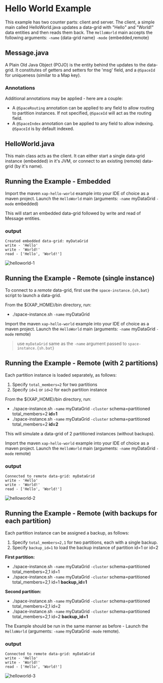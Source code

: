 # Hello World Example

This example has two counter parts: client and server. The client, a simple main called HelloWorld.java updates a data-grid with "Hello" and "World!" data entities and then reads them back. 
The `HelloWorld` main accepts the following arguments: `-name` {data-grid name} `-mode` {embedded,remote}

## Message.java

A Plain Old Java Object (POJO) is the entity behind the updates to the data-grid. 
It constitutes of getters and setters for the 'msg' field, and a `@SpaceId` for uniqueness (similar to a Map key).

### Annotations

Additional annotations may be applied - here are a couple:

- A `@SpaceRouting` annotation can be applied to any field to allow routing to partition instances. If not specified, `@SpaceId` will act as the routing field.
- A `@SpaceIndex` annotation can be applied to any field to allow indexing. `@SpaceId` is by default indexed.

## HelloWorld.java

This main class acts as the client. It can either start a single data-grid instance (embedded) in it's JVM, or connect to an existing (remote) data-grid (by it's name).

## Running the Example - Embedded
Import the maven `xap-hello-world` example into your IDE of choice as a maven project.
Launch the `HelloWorld` main (arguments: `-name` myDataGrid `-mode` embedded)

This will start an embedded data-grid followed by write and read of Message entities.

### output
```
Created embedded data-grid: myDataGrid
write - 'Hello'
write - 'World!'
read - ['Hello', 'World!']
```

![helloworld-1](https://cloud.githubusercontent.com/assets/8696298/16544698/be661c64-4118-11e6-8e5b-d031bb6b40ea.png)

## Running the Example - Remote (single instance)

To connect to a *remote* data-grid, first use the `space-instance.{sh,bat}` script to launch a data-grid.

From the ${XAP_HOME}/bin directory, run:

-  ./space-instance.sh `-name` myDataGrid

Import the maven `xap-hello-world` example into your IDE of choice as a maven project.
Launch the `HelloWorld` main (arguments: `-name` myDataGrid `-mode` remote)
> use `myDataGrid` same as the `-name` argument passed to `space-instance.{sh.bat}`

## Running the Example - Remote (with 2 partitions)

Each partition instance is loaded separately, as follows:

1. Specify `total_members=2` for two partitions
2. Specify `id=1` or `id=2` for each partition instance

From the ${XAP_HOME}/bin directory, run:

-  ./space-instance.sh `-name` myDataGrid `-cluster` schema=partitioned total_members=2 **id=1**
-  ./space-instance.sh `-name` myDataGrid `-cluster` schema=partitioned total_members=2 **id=2**

This will simulate a data-grid of 2 partitioned instances (without backups).

Import the maven `xap-hello-world` example into your IDE of choice as a maven project.
Launch the `HelloWorld` main (arguments: `-name` myDataGrid `-mode` remote)

### output
```
Connected to remote data-grid: myDataGrid
write - 'Hello'
write - 'World!'
read - ['Hello', 'World!']
```

![helloworld-2](https://cloud.githubusercontent.com/assets/8696298/16428814/4508afd4-3d7c-11e6-9ed2-5de2b12ebb4e.png)

## Running the Example - Remote (with backups for each partition)

Each partition instance can be assigned a backup, as follows:

1. Specify `total_members=2,1` for two partitions, each with a single backup.
2. Specify `backup_id=1` to load the backup instance of partition id=1 or id=2

**First partition:**

-  ./space-instance.sh `-name` myDataGrid `-cluster` schema=partitioned total_members=2,1 id=1
-  ./space-instance.sh `-name` myDataGrid `-cluster` schema=partitioned total_members=2,1 id=1 **backup_id=1**

**Second partition:**

-  ./space-instance.sh `-name` myDataGrid `-cluster` schema=partitioned total_members=2,1 id=2
-  ./space-instance.sh `-name` myDataGrid `-cluster` schema=partitioned total_members=2,1 id=2 **backup_id=1**


The Example should be run in the same manner as before - Launch the `HelloWorld` (arguments: `-name` myDataGrid `-mode` remote).

### output
```
Connected to remote data-grid: myDataGrid
write - 'Hello'
write - 'World!'
read - ['Hello', 'World!']
```

![helloworld-3](https://cloud.githubusercontent.com/assets/8696298/16428817/48ba0650-3d7c-11e6-83f9-69c0598610eb.png)
